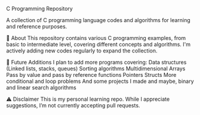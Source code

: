 C Programming Repository

A collection of C programming language codes and algorithms for learning and reference purposes.

📌 About
This repository contains various C programming examples, from basic to intermediate level, covering different concepts and algorithms. I'm actively adding new codes regularly to expand the collection.

📅 Future Additions
I plan to add more programs covering:
Data structures (Linked lists, stacks, queues)
Sorting algorithms
Multidimensional Arrays
Pass by value and pass by reference functions
Pointers
Structs
More conditional and loop problems
And some projects I made
and maybe, binary and linear search algorithms

⚠️ Disclaimer
This is my personal learning repo. While I appreciate suggestions, I’m not currently accepting pull requests.
